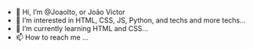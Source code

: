- 👋 Hi, I’m @JoaoIto, or João Victor
- 👀 I’m interested in HTML, CSS, JS, Python, and techs and more techs...
- 🌱 I’m currently learning HTML and CSS...
- 📫 How to reach me ...

<!---
JoaoIto/JoaoIto is a ✨ special ✨ repository because its `README.md` (this file) appears on your GitHub profile.
You can click the Preview link to take a look at your changes.
--->
